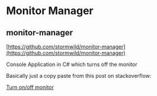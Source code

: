 # Monitor Manager

monitor-manager
---------------
[https://github.com/stormwild/monitor-manager](https://github.com/stormwild/monitor-manager)

Console Application in C# which turns off the monitor

Basically just a copy paste from this post on stackoverflow:

[Turn on/off monitor](http://stackoverflow.com/questions/713498/turn-on-off-monitor/22636982#22636982)
